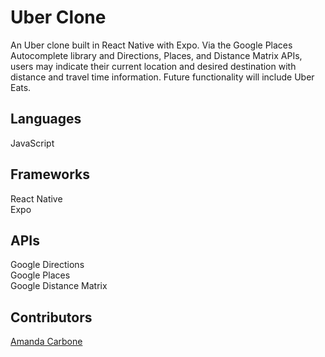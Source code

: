 # Uber Clone

An Uber clone built in React Native with Expo. Via the Google Places Autocomplete library and Directions, Places, and Distance Matrix APIs, users may indicate their 
current location and desired destination with distance and travel time information. Future functionality will include Uber Eats.

## Languages

JavaScript

## Frameworks

React Native\
Expo

## APIs

Google Directions\
Google Places\
Google Distance Matrix

## Contributors
[Amanda Carbone]('https://github.com/amandacarbone')
